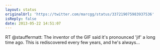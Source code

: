 ```yaml
---
layout: status
originalUrl: 'https://twitter.com/marcgg/status/337219075983937536'
isReply: false
date: 2013-05-22 14:51:07
---
```


RT @stauffermatt: The inventor of the GIF said it's pronounced 'jif' a long time ago. This is rediscovered every few years, and he's always…
